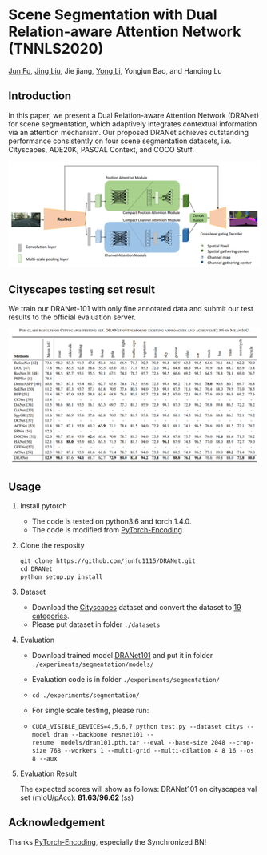 # Scene Segmentation with Dual Relation-aware Attention Network (TNNLS2020)

[Jun Fu](https://github.com/junfu1115/), [Jing Liu](http://www.nlpr.ia.ac.cn/iva/liujing/index.html), Jie jiang, [Yong Li](http://www.foreverlee.net), Yongjun Bao, and Hanqing Lu 

## Introduction

In this paper, we present a Dual Relation-aware Attention Network (DRANet) for scene segmentation, which adaptively integrates contextual information via an attention mechanism. Our proposed DRANet achieves outstanding performance consistently on four scene segmentation datasets, i.e. Cityscapes, ADE20K, PASCAL Context, and COCO Stuff.

![image](img/overview.jpg)

## Cityscapes testing set result

We train our DRANet-101 with only fine annotated data and submit our test results to the official evaluation server.

![image](img/tab3.jpg)

## Usage

1. Install pytorch 

   - The code is tested on python3.6 and torch 1.4.0.
   - The code is modified from [PyTorch-Encoding](https://github.com/zhanghang1989/PyTorch-Encoding). 

2. Clone the resposity

   ```shell
   git clone https://github.com/junfu1115/DRANet.git 
   cd DRANet 
   python setup.py install
   ```

3. Dataset
   - Download the [Cityscapes](https://www.cityscapes-dataset.com/) dataset and convert the dataset to [19 categories](https://github.com/mcordts/cityscapesScripts/blob/master/cityscapesscripts/helpers/labels.py). 
   - Please put dataset in folder `./datasets`

4. Evaluation

   - Download trained model [DRANet101](https://drive.google.com/file/d/1xCl2N0b0rVFH4y30HCGfy7RY3-ars7Ce/view?usp=sharing) and put it in folder `./experiments/segmentation/models/`

   - Evaluation code is in folder `./experiments/segmentation/`

   - `cd ./experiments/segmentation/`

   - For single scale testing, please run:

   - ```shell
     CUDA_VISIBLE_DEVICES=4,5,6,7 python test.py --dataset citys --model dran --backbone resnet101 --resume  models/dran101.pth.tar --eval --base-size 2048 --crop-size 768 --workers 1 --multi-grid --multi-dilation 4 8 16 --os 8 --aux 
     ```

5. Evaluation Result

   The expected scores will show as follows: DRANet101 on cityscapes val set (mIoU/pAcc): **81.63/96.62** (ss) 

## Acknowledgement

Thanks [PyTorch-Encoding](https://github.com/zhanghang1989/PyTorch-Encoding), especially the Synchronized BN!

